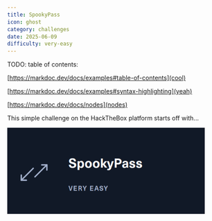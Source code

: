 ```yaml
---
title: SpookyPass
icon: ghost
category: challenges
date: 2025-06-09
difficulty: very-easy
---
```


TODO: table of contents:

[https://markdoc.dev/docs/examples#table-of-contents](cool)

[https://markdoc.dev/docs/examples#syntax-highlighting](yeah)

[https://markdoc.dev/docs/nodes](nodes)

This simple challenge on the HackTheBox platform starts off with...

![](./images/title.png)
